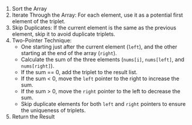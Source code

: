 1. Sort the Array
2. Iterate Through the Array: For each element, use it as a potential first element of the triplet.
3. Skip Duplicates: If the current element is the same as the previous element, skip it to avoid duplicate triplets.
4. Two-Pointer Technique:
   - One starting just after the current element (`left`), and the other starting at the end of the array (`right`).
   - Calculate the sum of the three elements (`nums[i]`, `nums[left]`, and `nums[right]`).
   - If the sum == 0, add the triplet to the result list.
   - If the sum < 0, move the `left` pointer to the right to increase the sum.
   - If the sum > 0, move the `right` pointer to the left to decrease the sum.
   - Skip duplicate elements for both `left` and `right` pointers to ensure the uniqueness of triplets.
5. Return the Result